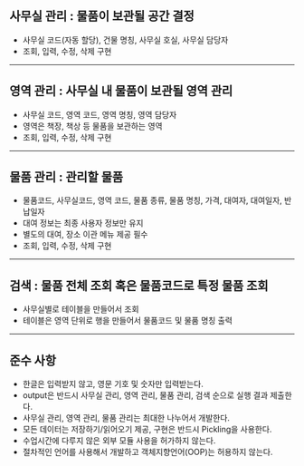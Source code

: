 ## 사무실 관리 : 물품이 보관될 공간 결정

* 사무실 코드(자동 할당), 건물 명칭, 사무실 호실, 사무실 담당자
* 조회, 입력, 수정, 삭제 구현
---

## 영역 관리 : 사무실 내 물품이 보관될 영역 관리
* 사무실 코드, 영역 코드, 영역 명칭, 영역 담당자
* 영역은 책장, 책상 등 물품을 보관하는 영역
* 조회, 입력, 수정, 삭제 구현

---

## 물품 관리 : 관리할 물품
* 물품코드, 사무실코드, 영역 코드, 물품 종류, 물품 명칭, 가격, 대여자, 대여일자, 반납일자
* 대여 정보는 최종 사용자 정보만 유지
* 별도의 대여, 장소 이관 메뉴 제공 필수
* 조회, 입력, 수정, 삭제 구현

---

## 검색 : 물품 전체 조회 혹은 물품코드로 특정 물품 조회
* 사무실별로 테이블을 만들어서 조회
* 테이블은 영역 단위로 행을 만들어서 물품코드 및 물품 명칭 출력

---
## 준수 사항
* 한글은 입력받지 않고, 영문 기호 및 숫자만 입력받는다.
* output은 반드시 사무실 관리, 영역 관리, 물품 관리, 검색 순으로 실행 결과 제출한다.
* 사무실 관리, 영역 관리, 물품 관리는 최대한 나누어서 개발한다.
* 모든 데이터는 저장하기/읽어오기 제공, 구현은 반드시 Pickling을 사용한다.
* 수업시간에 다루지 않은 외부 모듈 사용을 허가하지 않는다.
* 절차적인 언어를 사용해서 개발하고 객체지향언어(OOP)는 허용하지 않는다.
